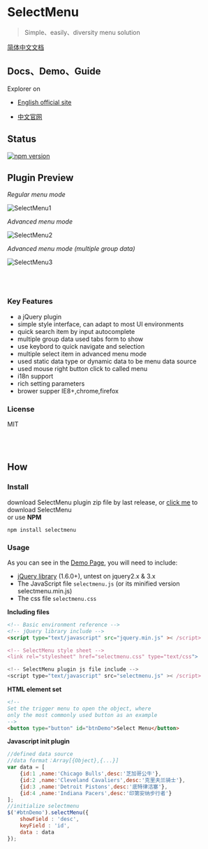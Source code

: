 # SelectMenu

> Simple、easily、diversity menu solution

[简体中文文档](README-CN.md)

## Docs、Demo、Guide

Explorer on

- [English official site](https://terryz.github.io/selectmenu/index.html)

- [中文官网](https://terryz.oschina.io/selectmenu/index.html)


## Status

[![npm version](https://img.shields.io/npm/v/selectmenu.svg)](https://www.npmjs.com/package/selectmenu)

## Plugin Preview

*Regular menu mode*

![SelectMenu1](https://terryz.github.io/image/SelectMenuBase.png)

*Advanced menu mode*

![SelectMenu2](https://terryz.github.io/image/SelectMenu.png)

*Advanced menu mode (multiple group data)*

![SelectMenu3](https://terryz.github.io/image/SelectMenuGroup.png)



<br><br>



### Key Features

- a jQuery plugin
- simple style interface, can adapt to most UI environments
- quick search item by input autocomplete
- multiple group data used tabs form to show
- use keybord to quick navigate and selection
- multiple select item in advanced menu mode
- used static data type or dynamic data to be menu data source
- used mouse right button click to called menu
- i18n support
- rich setting parameters
- brower supper IE8+,chrome,firefox

### License

MIT

<br><br>


## How

### Install  
  download SelectMenu plugin zip file by last release, or [click me](https://github.com/TerryZ/SelectMenu/archive/master.zip) to download SelectMenu  
  or use **NPM**
  ```
  npm install selectmenu
  ```
### Usage
  As you can see in the [Demo Page](https://terryz.github.io/selectmenu/demo.html), you will need to include:
  - [jQuery library](http://jquery.com) (1.6.0+), untest on jquery2.x & 3.x
  - The JavaScript file `selectmenu.js` (or its minified version selectmenu.min.js)
  - The css file `selectmenu.css`
  
  **Including files**  
  ```html
  <!-- Basic environment reference -->
  <!-- jQuery library include -->
  <script type="text/javascript" src="jquery.min.js" >< /script>
  
  <!-- SelectMenu style sheet -->
  <link rel="stylesheet" href="selectmenu.css" type="text/css">
  
  <!-- SelectMenu plugin js file include -->
  <script type="text/javascript" src="selectmenu.js" >< /script>
  ```

  **HTML element set**  
  ```html
  <!--
  Set the trigger menu to open the object, where
  only the most commonly used button as an example
  -->
  <button type="button" id="btnDemo">Select Menu</button>
  ```

  **Javascript init plugin**
  ```js
  //defined data source
  //data format：Array[{Object},{...}]
  var data = [
      {id:1 ,name:'Chicago Bulls',desc:'芝加哥公牛'},
      {id:2 ,name:'Cleveland Cavaliers',desc:'克里夫兰骑士'},
      {id:3 ,name:'Detroit Pistons',desc:'底特律活塞'},
      {id:4 ,name:'Indiana Pacers',desc:'印第安纳步行者'}
  ];
  //initialize selectmenu
  $('#btnDemo').selectMenu({
      showField : 'desc',
      keyField : 'id',
      data : data
  });
  ```
